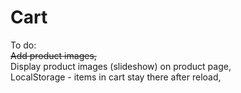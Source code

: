 # Cart
To do: <br/>
~~Add product images,~~ <br/>
Display product images (slideshow) on product page, <br/>
LocalStorage - items in cart stay there after reload, <br/>
